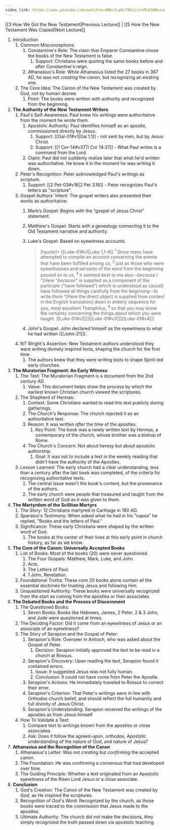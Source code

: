 ```yaml
---
video_link: https://www.youtube.com/watch?v=dB6cIuyOzfA&list=PL63HNxzuw3PPDW-n2GmyhxegICJnEw637&index=4
---
```

[[3 How We Got the New Testament|Previous Lecture]] | [[5 How the New Testament Was Copied|Next Lecture]]

1. Introduction
	1. Common Misconceptions:
		1. Constantine's Role: The claim that Emperor Constantine chose the books of the New Testament is false.
			1. Support: Christians were quoting the same books before and after Constantine's reign.
		2. Athanasius's Role: While Athanasius listed the 27 books in 367 AD, he was not *creating* the canon, but recognizing an existing one.
	2. The Core Idea: The Canon of the New Testament was created by God, not by human decree.
		1. Point: The books were written with authority and recognized from the beginning.
2. **The Authority of the New Testament Writers**
	1. Paul's Self-Awareness: Paul knew his writings were authoritative from the moment he wrote them.
		1. Apostolic Authority: Paul identifies himself as an apostle, commissioned directly by Jesus.
			1. Support: [[Gal-01#v1|Gal 1.1]] - not sent by men, but by Jesus Christ.
			2. Support: [[1 Cor-14#v37|1 Cor 14.37]] - What Paul writes is a command from the Lord.
		2. Claim: Paul did not suddenly realize later that what he'd written was authoritative. He knew it in the moment he was writing it down.
	2. Peter's Recognition: Peter acknowledged Paul's writings as scripture.
		1. Support: [[2 Pet-03#v16|2 Pet 3.16]] - Peter recognizes Paul's letters as "scripture".
	3. Gospel Authors' Intent: The gospel writers also presented their works as authoritative.
		1. Mark’s Gospel: Begins with the “gospel of Jesus Christ” statement.
		2. Matthew's Gospel: Starts with a genealogy connecting it to the Old Testament narrative and authority.
		3. Luke's Gospel: Based on eyewitness accounts.
		   > [!quote]+ [[Luke-01#v1|Luke 1,1-4]]
		   > <sup> 1 </sup>Since many have attempted to compile an account concerning the events that have been fulfilled among us, <sup> 2 </sup>just as those who were eyewitnesses and servants of the word from the beginning passed on to us, <sup> 3 </sup>it seemed best to me also--_because I_ ^[Here "_because_" is supplied as a component of the participle ("have followed") which is understood as causal] have followed all _things_ carefully from the beginning--to write _them_ ^[Here the direct object is supplied from context in the English translation] down in orderly sequence for you, most excellent Theophilus, <sup> 4 </sup>so that you may know the certainty concerning the things about which you were taught. [[Luke-01#v2|]][[Luke-01#v3|]][[Luke-01#v4|]]

		4. John's Gospel: John declared himself as the eyewitness to what he had written ([[John-21]]).
	4. NT Wright's Assertion: New Testament authors understood they were writing divinely inspired texts, shaping the church for the first time.
		1. The authors knew that they were writing texts to shape Spirit-led early churches.
3. **The Muratorian Fragment: An Early Witness**
	1. The Text: The Muratorian Fragment is a document from the 2nd century AD.
		1. Value: This document helps show the process by which the earliest known Christian church viewed the scriptures.        
	2. The Shepherd of Hermas:
		1. Context: Some Christians wanted to read this text publicly during gatherings.
		2. The Church's Response: The church rejected it as an authoritative text.
		3. Reason: It was written *after* the time of the apostles.
			1. Key Point: The book was a newly written text by Hermas, a contemporary of the church, whose brother was a bishop of Rome.
		4. The Church's Concern: Not about heresy but about apostolic authorship.
			1. Goal: It was not to include a text in the weekly reading that didn't have the authority of the Apostles.
	3. Lesson Learned: The early church had a clear understanding, less than a century after the last book was completed, of the criteria for recognizing authoritative texts.
		1. The central issue wasn't the book's content, but the provenance of the authors.
		2. The early church were people that treasured and taught from the written word of God as it was given to them.
4. **The Martyrdom of the Scillitan Martyrs**
	1. The Story: 12 Christians martyred in Carthage in 180 AD.
	2. Sparatus's Testimony: When asked what he had in his "capsa" he replied, "Books and the letters of Paul."
	3. Significance: These early Christians were shaped by the written word of God.
		1. The books at the center of their lives at this early point in church history, as far as we know.
5. **The Core of the Canon: Universally Accepted Books**
	1. List of Books: Most of the books (20) were never questioned.
		1. The Four Gospels: Matthew, Mark, Luke, and John.
		2. Acts.
		3. The Letters of Paul:
		4. 1 John, Revelation.
	2. Foundational Truths: These core 20 books alone contain all the essential doctrines for trusting Jesus and following Him. 
	3. Unquestioned Authority: These books were universally recognized from the start as coming from the apostles or their associates.
6. **The Debated Books and the Process of Discernment**
	1. The Questioned Books:
		1. Seven Books: Books like Hebrews, James, 2 Peter, 2 & 3 John, and Jude were questioned at times.
	2. The Deciding Factor: Did it come from an eyewitness of Jesus or an associate of an eyewitness?
	3. The Story of Serapion and the Gospel of Peter:
		1. Serapion's Role: Overseer in Antioch, who was asked about the Gospel of Peter.
			1. Decision: Serapion initially approved the text to be read in a church at Rossus.
		2. Serapion's Discovery: Upon reading the text, Serapion found it contained errors.
			1. Issue: It suggested Jesus was not fully human.
			2. Conclusion: It could not have come from Peter the Apostle.
		3. Serapion's Actions: He immediately traveled to Rossus to correct their error.
		4. Serapion's Criterion: That Peter's writings were in line with Orthodox church belief, and should reflect the full humanity and full divinity of Jesus Christ.
		5. Serapion's Understanding: Serapion received the writings of the apostles as from Jesus himself
	4. How To Validate a Text:
		1. Compare text to writings known from the apostles or close associates.
		2. Ask: Does it follow the agreed-upon, orthodox, Apostolic understanding of the nature of God, and nature of Jesus?       
7. **Athanasius and the Recognition of the Canon**
	1. Athanasius's Letter: Was not *creating* but *confirming* the accepted canon.
	2. The Foundation: He was confirming a consensus that had developed over time.
	3. The Guiding Principle: Whether a text originated from an Apostolic eyewitness of the Risen Lord Jesus or a close associate.
8. **Conclusion**
	1. God's Creation: The Canon of the New Testament was created by *God*, as He inspired the scriptures.
	2. Recognition of God's Word: Recognized by the church, as those books were traced to the commission that Jesus made to the apostles.
	3. Ultimate Authority: The church did not make the decisions, they simply recognized the truth passed down via apostolic teaching.